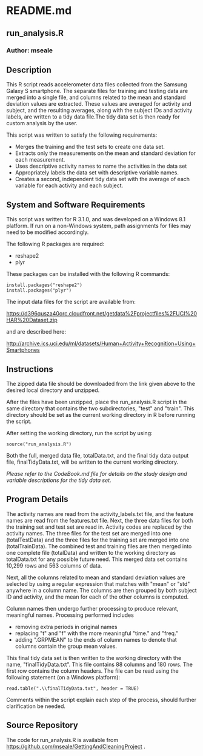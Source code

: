 README.md
========================================================
## run_analysis.R 
### Author:  mseale
## Description
This R script reads accelerometer data files collected from the Samsung Galaxy S smartphone. The separate files for training and testing data are merged into a single file, and columns related to the mean and standard deviation values are extracted. These values are averaged for activity and subject, and the resulting averages, along with the subject IDs and activity labels, are written to a tidy data file.The tidy data set is then ready for custom analysis by the user.

This script was written to satisfy the following requirements:
- Merges the training and the test sets to create one data set.
- Extracts only the measurements on the mean and standard deviation for each measurement. 
- Uses descriptive activity names to name the activities in the data set
- Appropriately labels the data set with descriptive variable names. 
- Creates a second, independent tidy data set with the average of each variable for each activity and each subject.

## System and Software Requirements
 This script was written for R 3.1.0, and was developed on a Windows 8.1 platform. If run on a non-Windows system, path assignments for files may need to be modified accordingly.

The following R packages are required: 
 * reshape2
 * plyr
 
These packages can be installed with the following R commands:
```{r}
install.packages("reshape2")
install.packages("plyr")
```
 
The input data files for the script are available from:

  https://d396qusza40orc.cloudfront.net/getdata%2Fprojectfiles%2FUCI%20HAR%20Dataset.zip
 
and are described here:

http://archive.ics.uci.edu/ml/datasets/Human+Activity+Recognition+Using+Smartphones 

## Instructions
The zipped data file should be downloaded from the link given above to the desired local directory and unzipped.

After the files have been unzipped, place the run_analysis.R script in the same directory that contains the two subdirectories, "test" and "train". This directory should be set as the current working directory in R before running the script.
  
After setting the working directory, run the script by using:
```{r}
source("run_analysis.R")
```
Both the full, merged data file, totalData.txt, and the final tidy data output file, finalTidyData.txt, will be written to the current working directory.

*Please refer to the CodeBook.md file for details on the study design and variable descriptions for the tidy data set.*
## Program Details

The activity names are read from the activity_labels.txt file, and the feature names are read from the features.txt file. Next, the three data files for both the training set and test set are read in. Activity codes are replaced by the activity names. The three files for the test set are merged into one (totalTestData) and the three files for the training set are merged into one (totalTrainData). The combined test and training files are then merged into one complete file (totalData) and written to the working directory as totalData.txt for any possible future need. This merged data set contains 10,299 rows and 563 columns of data.

Next, all the columns related to mean and standard deviation values are selected by using a regular expression that matches with "mean" or "std" anywhere in a column name. The columns are then grouped by both subject ID and activity, and the mean for each of the other columns is computed.

Column names then undergo further processing to produce relevant, meaningful names. Processing performed includes
* removing extra periods in original names
* replacing "t" and "f" with the more meaningful "time." and "freq."
* adding ".GRPMEAN" to the ends of column names to denote that columns contain the group mean values.

This final tidy data set is then written to the working directory with the name, "finalTidyData.txt". This file contains 88 columns and 180 rows. The first row contains the column headers. The file can be read using the following statement (on a Windows platform):

```{r}
read.table(".\\finalTidyData.txt", header = TRUE)
```
Comments within the script explain each step of the process, should further clarification be needed.

## Source Repository
The code for run_analysis.R is available from https://github.com/mseale/GettingAndCleaningProject .

